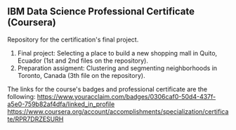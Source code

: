 ## IBM Data Science Professional Certificate (Coursera)

Repository for the certification's final project.

1) Final project: Selecting a place to build a new shopping mall in Quito, Ecuador (1st and 2nd files on the repository).
2) Preparation assigment: Clustering and segmenting neighborhoods in Toronto, Canada (3th file on the repository).

The links for the course's badges and professional certificate are the following:
  https://www.youracclaim.com/badges/0306caf0-50d4-437f-a5e0-759b82af4dfa/linked_in_profile
  https://www.coursera.org/account/accomplishments/specialization/certificate/RPR7DRZESURH
